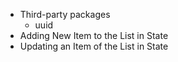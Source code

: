 
- Third-party packages
  - uuid
- Adding New Item to the List in State
- Updating an Item of the List in State
